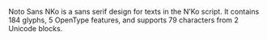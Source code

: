 Noto Sans NKo is a sans serif design for texts in the N’Ko script. It contains 184 glyphs, 5 OpenType features, and supports 79 characters from 2 Unicode blocks.